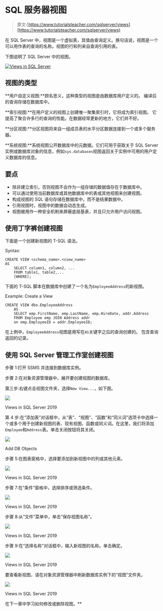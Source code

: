 # SQL 服务器视图

> 原文:[https://www.tutorialsteacher.com/sqlserver/views](https://www.tutorialsteacher.com/sqlserver/views)

在 SQL Server 中，视图是一个虚拟表，其值由查询定义。换句话说，视图是一个可以用作表的查询的名称。视图的行和列来自查询引用的表。

下图说明了 SQL Server 中的视图。

[![Views in SQL Server](img/84c162a318947f7bdcc686af63dcb5c8.png)](../../Content/images/sqlserver/view.png) 

## 视图的类型

**用户自定义视图:**顾名思义，这种类型的视图是由数据库用户定义的。 编译后的查询存储在数据库中。

**索引视图:**在用户定义的视图上创建唯一聚集索引时，它将成为索引视图。 它提高了聚合许多行的查询的性能。在数据经常更新的地方，它们并不好。

**分区视图:**分区视图将来自一组成员表的水平分区数据连接到一个或多个服务器。

**系统视图:**系统视图公开数据库中的元数据。它们可用于获取关于 SQL Server 实例或数据库对象的信息，例如`sys.databases`视图返回关于实例中可用的用户定义数据库的信息。

## 要点

*   除非建立索引，否则视图不会作为一组存储的数据值存在于数据库中。
*   可以通过使用当前数据库或其他数据库中的表或其他视图来创建视图。
*   构成视图的 SQL 语句存储在数据库中，而不是结果数据中。
*   引用视图时，视图中的数据会动态生成。
*   视图被用作一种安全机制来屏蔽底层基表，并且只允许用户访问视图。

## 使用丁字裤创建视图

下面是一个创建新视图的 T-SQL 语法。

Syntax: 

```
CREATE VIEW <schema_name>.<view_name> 
AS
    SELECT column1, column2, ...
    FROM table1, table2,...
    [WHERE]; 
```

下面的 T-SQL 脚本在数据库中创建了一个名为`EmployeeAddress`的新视图。

Example: Create a View 

```
CREATE VIEW dbo.EmployeeAddress  
    AS 
    SELECT emp.FirstName, emp.LastName, emp.HireDate, addr.Address 
    FROM Employee emp JOIN Address addr 
    on emp.EmployeeID = addr.EmployeeID; 
```

在上例中，`EmployeeAddress`视图是用写在`AS`关键字之后的查询创建的。 包含查询返回的记录。

## 使用 SQL Server 管理工作室创建视图

步骤 1:打开 SSMS 并连接到数据库实例。

步骤 2:在对象资源管理器中，展开要创建视图的数据库。

第三步:右键点击视图文件夹，选择`New View...`，如下图。

[![](img/127068a3140545eb27a0fc584b3606b0.png)](../../Content/images/sqlserver/view1.png) 

Views in SQL Server 2019



第 4 步:在“添加表”对话框中，从“表”、“视图”、“函数”和“同义词”选项卡中选择一个或多个用于创建新视图的表、现有视图、函数或同义词。在这里，我们将添加`Employee`和`Address`表。单击关闭按钮将其关闭。

[![](img/f4bfafcedb4ce137067a6998b3c7551e.png)](../../Content/images/sqlserver/view2.png)

Add DB Objects



步骤 5:在图表窗格中，选择要添加到新视图中的列或其他元素。

[![](img/ca84c6d613603072ccf40f92721446f9.png)](../../Content/images/sqlserver/view3.png) 

Views in SQL Server 2019



步骤 7:在“条件”窗格中，选择排序或筛选条件。

[![](img/682dfcc1b5c52b20eb84c26d3fa70bff.png)](../../Content/images/sqlserver/view4.png) 

Views in SQL Server 2019



步骤 8:从“文件”菜单中，单击“保存视图名称”。

[![](img/a614d53577ca57df3103434adb190695.png)](../../Content/images/sqlserver/view5.png) 

Views in SQL Server 2019



步骤 9:在“选择名称”对话框中，输入新视图的名称。单击确定。

[![](img/e27f458cf7a64220f81d57dd0423f315.png)](../../Content/images/sqlserver/view6.png) 

Views in SQL Server 2019



要查看新视图，请在对象资源管理器中刷新数据库实例下的“视图”文件夹。

[![](img/d75a2dbd1699c79620e08531d24dde06.png)](../../Content/images/sqlserver/view7.png) 

Views in SQL Server 2019



在下一章中学习如何修改或删除视图。**